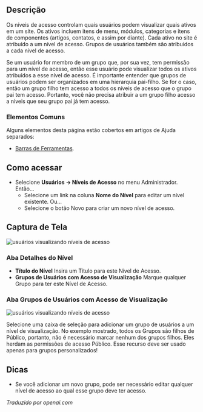 <!-- Filename: Help4.x:Users:_Edit_Viewing_Access_Level  / Display title: Usuários: Editar Nível de Acesso à Visualização -->

## Descrição

Os níveis de acesso controlam quais usuários podem visualizar quais ativos em um site.
Os ativos incluem itens de menu, módulos, categorias e itens de componentes
(artigos, contatos, e assim por diante). Cada ativo no site é atribuído
a um nível de acesso. Grupos de usuários também são atribuídos a cada nível de acesso.

Se um usuário for membro de um grupo que, por sua vez, tem permissão para um
nível de acesso, então esse usuário pode visualizar todos os ativos atribuídos a esse
nível de acesso. É importante entender que grupos de usuários podem ser
organizados em uma hierarquia pai-filho. Se for o caso, então um grupo filho tem
acesso a todos os níveis de acesso que o grupo pai tem acesso. Portanto, você
não precisa atribuir a um grupo filho acesso a níveis que seu grupo pai já
tem acesso.

### Elementos Comuns

Alguns elementos desta página estão cobertos em artigos de Ajuda separados:

* [Barras de Ferramentas](jdocmanual?article=help/common-elements/toolbars).

## Como acessar

- Selecione **Usuários → Níveis de Acesso** no menu Administrador.
  Então...
  - Selecione um link na coluna **Nome do Nível** para editar um nível existente. Ou...
  - Selecione o botão Novo para criar um novo nível de acesso.

## Captura de Tela

![usuários visualizando níveis de acesso](../../../ptbr/images/users/users-edit-viewing-access-level-details-tab.png)

### Aba Detalhes do Nível

- **Título do Nível** Insira um Título para este Nível de Acesso.
- **Grupos de Usuários com Acesso de Visualização** Marque qualquer Grupo para ter este Nível de Acesso.

### Aba Grupos de Usuários com Acesso de Visualização

![usuários visualizando níveis de acesso](../../../ptbr/images/users/users-edit-viewing-access-level-ugwva-tab.png)

Selecione uma caixa de seleção para adicionar um grupo de usuários a um nível de visualização. No exemplo mostrado, todos os Grupos são filhos de Público, portanto, não é necessário marcar nenhum dos grupos filhos. Eles herdam as permissões de acesso Público. Esse recurso deve ser usado apenas para grupos personalizados!

## Dicas

- Se você adicionar um novo grupo, pode ser necessário editar qualquer nível de acesso ao qual
  esse grupo deve ter acesso.

*Traduzido por openai.com*


